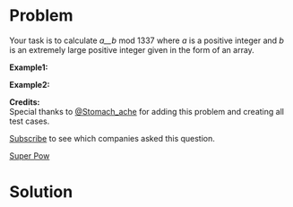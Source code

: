 
# Problem

Your task is to calculate _a__b_ mod 1337 where _a_ is a positive integer and
_b_ is an extremely large positive integer given in the form of an array.

**Example1:**

**Example2:**

**Credits:**  
Special thanks to [@Stomach_ache](https://leetcode.com/stomach_ache) for
adding this problem and creating all test cases.

[Subscribe](/subscribe/) to see which companies asked this question.



[Super Pow](https://leetcode.com/problems/super-pow)

# Solution



